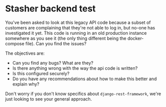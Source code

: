 # Stasher backend test

You've been asked to look at this legacy API code because a subset of customers are complaining that they're not able to log in, but no-one has investigated it yet. This code is running in an old production instance somewhere as you see it (the only thing different being the docker-compose file). Can you find the issues?

The objectives are:

- Can you find any bugs? What are they?
- Is there anything wrong with the way the api code is written?
- Is this configured securely?
- Do you have any recommendations about how to make this better and explain why?

Don't worry if you don't know specifics about `django-rest-framework`, we're just looking to see your general approach.
